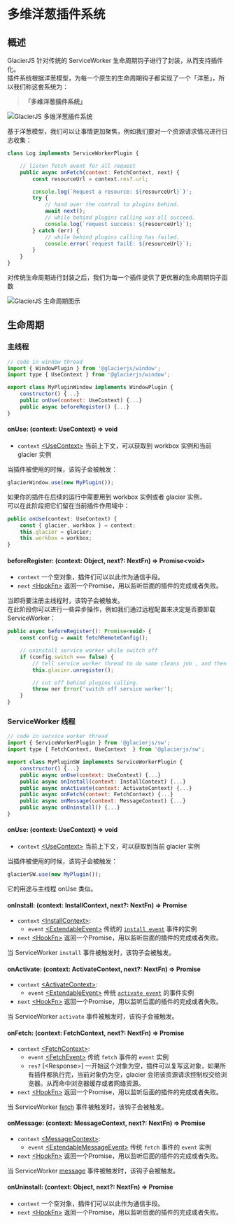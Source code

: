 # 多维洋葱插件系统

## 概述

GlacierJS 针对传统的 ServiceWorker 生命周期钩子进行了封装，从而支持插件化。    
插件系统根据洋葱模型，为每一个原生的生命周期钩子都实现了一个「洋葱」，所以我们称这套系统为：    
> **「多维洋葱插件系统」**

![GlacierJS 多维洋葱插件系统](../../assets/plugin-system.drawio.png)

基于洋葱模型，我们可以让事情更加聚焦，例如我们要对一个资源请求情况进行日志收集：

```javascript
class Log implements ServiceWorkerPlugin {

    // listen fetch event for all request
    public async onFetch(context: FetchContext, next) {
        const resourceUrl = context.res?.url;

        console.log(`Request a resource: ${resourceUrl}`)';
        try {
            // hand over the control to plugins behind.
            await next();
            // while behind plugins calling was all succeed.
            console.log(`request success: ${resourceUrl}`);
        } catch (err) {
            // while behind plugins calling has failed.
            console.error(`request failE: ${resourceUrl}`);
        }
    }
}
```

对传统生命周期进行封装之后，我们为每一个插件提供了更优雅的生命周期钩子函数

![GlacierJS 生命周期图示](../../assets/lifecycle.drawio.png)

## 生命周期

### 主线程

```javascript
// code in window thread
import { WindowPlugin } from '@glacierjs/window';
import type { UseContext } from '@glacierjs/window';

export class MyPluginWindow implements WindowPlugin {
    constructor() {...}
    public onUse(context: UseContext) {...}
    public async beforeRegister() {...}
}
```

#### onUse: (context: UseContext) => void

* `context` [\<UseContext\>](https://jerryc8080.github.io/GlacierJS/api/modules/window_src.html#UseContext) 当前上下文，可以获取到 workbox 实例和当前 glacier 实例

当插件被使用的时候，该钩子会被触发：
```javascript
glacierWindow.use(new MyPlugin());
```

如果你的插件在后续的运行中需要用到 workbox 实例或者 glacier 实例，    
可以在此阶段把它们留在当前插件作用域中：
```javascript
public onUse(context: UseContext) {
    const { glacier, workbox } = context;
    this.glacier = glacier;
    this.workbox = workbox;
}
```

#### beforeRegister: (context: Object, next?: NextFn) => Promise\<void\>

* `context` 一个空对象，插件们可以以此作为通信手段。
* `next` [\<HookFn\>](https://jerryc8080.github.io/GlacierJS/api/modules/core_src.html#NextFn) 返回一个Promise，用以监听后面的插件的完成或者失败。

当即将要注册主线程时，该钩子会被触发。    
在此阶段你可以进行一些异步操作，例如我们通过远程配置来决定是否要卸载 ServiceWorker：
```javascript
public async beforeRegister(): Promise<void> {
    const config = await fetchRemoteConfig();

    // uninstall service worker while switch off
    if (config.switch === false) {
        // tell service worker thread to do some cleans job , and then uninstall it.
        this.glacier.unregister();

        // cut off behind plugins calling.
        throw ner Error('switch off service worker');
    }
}
```

### ServiceWorker 线程

```javascript
// code in service worker thread
import { ServiceWorkerPlugin } from '@glacierjs/sw';
import type { FetchContext, UseContext  } from '@glacierjs/sw';

export class MyPluginSW implements ServiceWorkerPlugin {
    constructor() {...}
    public async onUse(context: UseContext) {...}
    public async onInstall(context: InstallContext) {...}
    public async onActivate(context: ActivateContext) {...}
    public async onFetch(context: FetchContext) {...}
    public async onMessage(context: MessageContext) {...}
    public async onUninstall() {...}
}
```

#### onUse: (context: UseContext) => void

* `context` [\<UseContext\>](https://jerryc8080.github.io/GlacierJS/api/interfaces/sw_src.UseContext.html) 当前上下文，可以获取到当前 glacier 实例

当插件被使用的时候，该钩子会被触发：
```javascript
glacierSW.use(new MyPlugin());
```

它的用途与主线程 onUse 类似。


#### onInstall: (context: InstallContext, next?: NextFn) => Promise<void>

* `context` [\<InstallContext\>](https://jerryc8080.github.io/GlacierJS/api/interfaces/sw_src.InstallContext.html):
    * `event` [\<ExtendableEvent\>](https://developer.mozilla.org/en-US/docs/Web/API/ExtendableEvent) 传统的 [`install event`](https://developer.mozilla.org/en-US/docs/Web/API/ServiceWorkerGlobalScope/install_event) 事件的实例
* `next` [\<HookFn\>](https://jerryc8080.github.io/GlacierJS/api/modules/core_src.html#NextFn) 返回一个Promise，用以监听后面的插件的完成或者失败。

当 ServiceWorker `install` 事件被触发时，该钩子会被触发。

#### onActivate: (context: ActivateContext, next?: NextFn) => Promise<void>

* `context` [\<ActivateContext\>](https://jerryc8080.github.io/GlacierJS/api/interfaces/sw_src.ActivateContext.html):
    * `event` [\<ExtendableEvent\>](https://developer.mozilla.org/en-US/docs/Web/API/ExtendableEvent) 传统 [`activate event`](https://developer.mozilla.org/en-US/docs/Web/API/ServiceWorkerGlobalScope/activate_event) 的事件实例
* `next` [\<HookFn\>](https://jerryc8080.github.io/GlacierJS/api/modules/core_src.html#NextFn) 返回一个Promise，用以监听后面的插件的完成或者失败。

当 ServiceWorker `activate` 事件被触发时，该钩子会被触发。

#### onFetch: (context: FetchContext, next?: NextFn) => Promise<void>

* `context` [\<FetchContext\>](https://jerryc8080.github.io/GlacierJS/api/interfaces/sw_src.FetchContext.html):
    * `event` [\<FetchEvent\>](https://developer.mozilla.org/en-US/docs/Web/API/FetchEvent) 传统 `fetch` 事件的 `event` 实例
    * `res?` [\<Response\>] 一开始这个对象为空，插件可以复写这对象，如果所有插件都执行完，当前对象仍为空，glacier 会把该资源请求控制权交给浏览器。从而命中浏览器缓存或者网络资源。
* `next` [\<HookFn\>](https://jerryc8080.github.io/GlacierJS/api/modules/core_src.html#NextFn) 返回一个Promise，用以监听后面的插件的完成或者失败。

当 ServiceWorker [fetch](https://developer.mozilla.org/en-US/docs/Web/API/ServiceWorkerGlobalScope/onfetch) 事件被触发时，该钩子会被触发。

#### onMessage: (context: MessageContext, next?: NextFn) => Promise<void>

* `context` [\<MessageContext\>](https://jerryc8080.github.io/GlacierJS/api/interfaces/sw_src.MessageContext.html):
    * `event` [\<ExtendableMessageEvent\>](https://developer.mozilla.org/en-US/docs/Web/API/ExtendableMessageEvent) 传统 `fetch` 事件的 `event` 实例
* `next` [\<HookFn\>](https://jerryc8080.github.io/GlacierJS/api/modules/core_src.html#NextFn) 返回一个Promise，用以监听后面的插件的完成或者失败。

当 ServiceWorker [message](https://developer.mozilla.org/en-US/docs/Web/API/ServiceWorkerGlobalScope/onmessage) 事件被触发时，该钩子会被触发。


#### onUninstall: (context: Object, next?: NextFn) => Promise<void>

* `context` 一个空对象，插件们可以以此作为通信手段。
* `next` [\<HookFn\>](https://jerryc8080.github.io/GlacierJS/api/modules/core_src.html#NextFn) 返回一个Promise，用以监听后面的插件的完成或者失败。